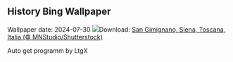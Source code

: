 ## History Bing Wallpaper
Wallpaper date: 2024-07-30
![](https://www.bing.com/th?id=OHR.GimignanoTuscany_IT-IT2653150377_UHD.jpg&w=1000)Download: [San Gimignano, Siena, Toscana, Italia (© MNStudio/Shutterstock)](https://www.bing.com/th?id=OHR.GimignanoTuscany_IT-IT2653150377_UHD.jpg)

Auto get programm by LtgX
